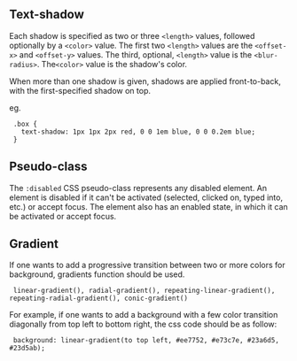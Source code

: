 ## Text-shadow

Each shadow is specified as two or three `<length>` values, followed optionally by a `<color>` value. The first two `<length>` values are the `<offset-x>` and `<offset-y>` values. The third, optional, `<length>` value is the `<blur-radius>`. The`<color>` value is the shadow's color.

When more than one shadow is given, shadows are applied front-to-back, with the first-specified shadow on top.

eg.
```
 .box {
   text-shadow: 1px 1px 2px red, 0 0 1em blue, 0 0 0.2em blue;
 }
```

## Pseudo-class

The `:disabled` CSS pseudo-class represents any disabled element. An element is disabled if it can't be activated (selected, clicked on, typed into, etc.) or accept focus. The element also has an enabled state, in which it can be activated or accept focus.

## Gradient
If one wants to add a progressive transition between two or more colors for background, gradients function should be used.
```
 linear-gradient(), radial-gradient(), repeating-linear-gradient(), repeating-radial-gradient(), conic-gradient()
```
For example, if one wants to add a background with a few color transition diagonally from top left to bottom right, the css code should be as follow:
```
 background: linear-gradient(to top left, #ee7752, #e73c7e, #23a6d5, #23d5ab);
```


